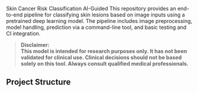 Skin Cancer Risk Classification AI-Guided
This repository provides an end-to-end pipeline for classifying skin lesions based on image inputs using a pretrained deep learning model. The pipeline includes image preprocessing, model handling, prediction via a command-line tool, and basic testing and CI integration.

> **Disclaimer:**  
> **This model is intended for research purposes only. It has not been validated for clinical use. Clinical decisions should not be based solely on this tool. Always consult qualified medical professionals.**

## Project Structure


